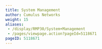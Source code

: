 ```yaml
---
title: System Management
author: Cumulus Networks
weight: 15
aliases:
 - /display/RMP30/System+Management
 - /pages/viewpage.action?pageId=5118671
pageID: 5118671
---
```

